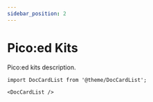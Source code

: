 ```yaml
---
sidebar_position: 2
---
```


# Pico:ed Kits

Pico:ed kits description.

```mdx-code-block
import DocCardList from '@theme/DocCardList';

<DocCardList />
```
